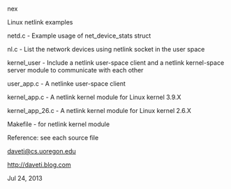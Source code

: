 nex

Linux netlink examples

netd.c - Example usage of net_device_stats struct

nl.c - List the network devices using netlink socket in the user space

kernel_user - Include a netlink user-space client and a netlink kernel-space server module to communicate with each other

user_app.c - A netlinke user-space client

kernel_app.c - A netlink kernel module for Linux kernel 3.9.X

kernel_app_26.c - A netlink kernel module for Linux kernel 2.6.X

Makefile - for netlink kernel module

Reference: see each source file

daveti@cs.uoregon.edu

http://daveti.blog.com

Jul 24, 2013

